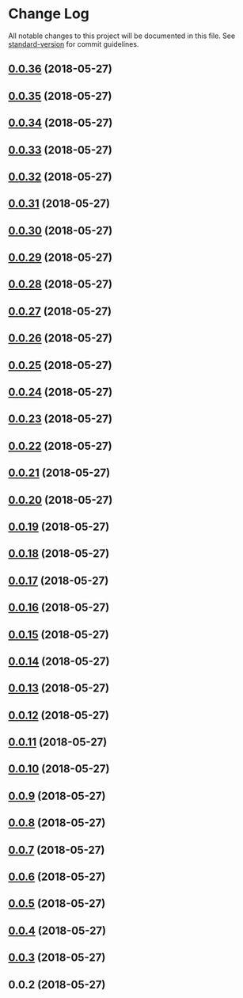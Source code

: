 # Change Log

All notable changes to this project will be documented in this file. See [standard-version](https://github.com/conventional-changelog/standard-version) for commit guidelines.

<a name="0.0.36"></a>
## [0.0.36](https://github.com/ToxicToast/SmartMirror/compare/v0.0.35...v0.0.36) (2018-05-27)



<a name="0.0.35"></a>
## [0.0.35](https://github.com/ToxicToast/SmartMirror/compare/v0.0.34...v0.0.35) (2018-05-27)



<a name="0.0.34"></a>
## [0.0.34](https://github.com/ToxicToast/SmartMirror/compare/v0.0.33...v0.0.34) (2018-05-27)



<a name="0.0.33"></a>
## [0.0.33](https://github.com/ToxicToast/SmartMirror/compare/v0.0.32...v0.0.33) (2018-05-27)



<a name="0.0.32"></a>
## [0.0.32](https://github.com/ToxicToast/SmartMirror/compare/v0.0.31...v0.0.32) (2018-05-27)



<a name="0.0.31"></a>
## [0.0.31](https://github.com/ToxicToast/SmartMirror/compare/v0.0.30...v0.0.31) (2018-05-27)



<a name="0.0.30"></a>
## [0.0.30](https://github.com/ToxicToast/SmartMirror/compare/v0.0.29...v0.0.30) (2018-05-27)



<a name="0.0.29"></a>
## [0.0.29](https://github.com/ToxicToast/SmartMirror/compare/v0.0.28...v0.0.29) (2018-05-27)



<a name="0.0.28"></a>
## [0.0.28](https://github.com/ToxicToast/SmartMirror/compare/v0.0.27...v0.0.28) (2018-05-27)



<a name="0.0.27"></a>
## [0.0.27](https://github.com/ToxicToast/SmartMirror/compare/v0.0.26...v0.0.27) (2018-05-27)



<a name="0.0.26"></a>
## [0.0.26](https://github.com/ToxicToast/SmartMirror/compare/v0.0.25...v0.0.26) (2018-05-27)



<a name="0.0.25"></a>
## [0.0.25](https://github.com/ToxicToast/SmartMirror/compare/v0.0.24...v0.0.25) (2018-05-27)



<a name="0.0.24"></a>
## [0.0.24](https://github.com/ToxicToast/SmartMirror/compare/v0.0.23...v0.0.24) (2018-05-27)



<a name="0.0.23"></a>
## [0.0.23](https://github.com/ToxicToast/SmartMirror/compare/v0.0.22...v0.0.23) (2018-05-27)



<a name="0.0.22"></a>
## [0.0.22](https://github.com/ToxicToast/SmartMirror/compare/v0.0.21...v0.0.22) (2018-05-27)



<a name="0.0.21"></a>
## [0.0.21](https://github.com/ToxicToast/SmartMirror/compare/v0.0.20...v0.0.21) (2018-05-27)



<a name="0.0.20"></a>
## [0.0.20](https://github.com/ToxicToast/SmartMirror/compare/v0.0.19...v0.0.20) (2018-05-27)



<a name="0.0.19"></a>
## [0.0.19](https://github.com/ToxicToast/SmartMirror/compare/v0.0.18...v0.0.19) (2018-05-27)



<a name="0.0.18"></a>
## [0.0.18](https://github.com/ToxicToast/SmartMirror/compare/v0.0.17...v0.0.18) (2018-05-27)



<a name="0.0.17"></a>
## [0.0.17](https://github.com/ToxicToast/SmartMirror/compare/v0.0.16...v0.0.17) (2018-05-27)



<a name="0.0.16"></a>
## [0.0.16](https://github.com/ToxicToast/SmartMirror/compare/v0.0.15...v0.0.16) (2018-05-27)



<a name="0.0.15"></a>
## [0.0.15](https://github.com/ToxicToast/SmartMirror/compare/v0.0.14...v0.0.15) (2018-05-27)



<a name="0.0.14"></a>
## [0.0.14](https://github.com/ToxicToast/SmartMirror/compare/v0.0.13...v0.0.14) (2018-05-27)



<a name="0.0.13"></a>
## [0.0.13](https://github.com/ToxicToast/SmartMirror/compare/v0.0.12...v0.0.13) (2018-05-27)



<a name="0.0.12"></a>
## [0.0.12](https://github.com/ToxicToast/SmartMirror/compare/v0.0.11...v0.0.12) (2018-05-27)



<a name="0.0.11"></a>
## [0.0.11](https://github.com/ToxicToast/SmartMirror/compare/v0.0.10...v0.0.11) (2018-05-27)



<a name="0.0.10"></a>
## [0.0.10](https://github.com/ToxicToast/SmartMirror/compare/v0.0.9...v0.0.10) (2018-05-27)



<a name="0.0.9"></a>
## [0.0.9](https://github.com/ToxicToast/SmartMirror/compare/v0.0.8...v0.0.9) (2018-05-27)



<a name="0.0.8"></a>
## [0.0.8](https://github.com/ToxicToast/SmartMirror/compare/v0.0.7...v0.0.8) (2018-05-27)



<a name="0.0.7"></a>
## [0.0.7](https://github.com/ToxicToast/SmartMirror/compare/v0.0.6...v0.0.7) (2018-05-27)



<a name="0.0.6"></a>
## [0.0.6](https://github.com/ToxicToast/SmartMirror/compare/v0.0.5...v0.0.6) (2018-05-27)



<a name="0.0.5"></a>
## [0.0.5](https://github.com/ToxicToast/SmartMirror/compare/v0.0.4...v0.0.5) (2018-05-27)



<a name="0.0.4"></a>
## [0.0.4](https://github.com/ToxicToast/SmartMirror/compare/v0.0.3...v0.0.4) (2018-05-27)



<a name="0.0.3"></a>
## [0.0.3](https://github.com/ToxicToast/SmartMirror/compare/v0.0.2...v0.0.3) (2018-05-27)



<a name="0.0.2"></a>
## 0.0.2 (2018-05-27)
